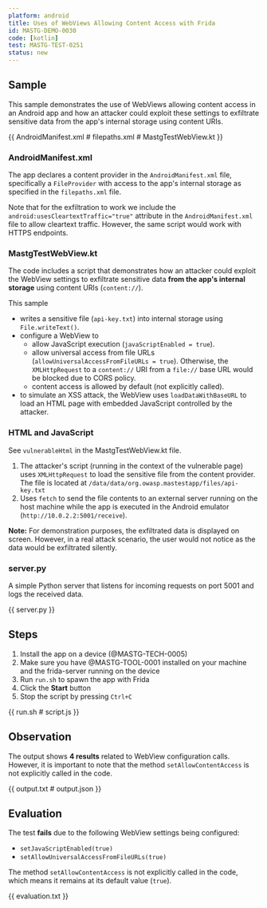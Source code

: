 ```yaml
---
platform: android
title: Uses of WebViews Allowing Content Access with Frida
id: MASTG-DEMO-0030
code: [kotlin]
test: MASTG-TEST-0251
status: new
---
```


## Sample

This sample demonstrates the use of WebViews allowing content access in an Android app and how an attacker could exploit these settings to exfiltrate sensitive data from the app's internal storage using content URIs.

{{ AndroidManifest.xml # filepaths.xml # MastgTestWebView.kt }}

### AndroidManifest.xml

The app declares a content provider in the `AndroidManifest.xml` file, specifically a `FileProvider` with access to the app's internal storage as specified in the `filepaths.xml` file.

Note that for the exfiltration to work we include the `android:usesCleartextTraffic="true"` attribute in the `AndroidManifest.xml` file to allow cleartext traffic. However, the same script would work with HTTPS endpoints.

### MastgTestWebView.kt

The code includes a script that demonstrates how an attacker could exploit the WebView settings to exfiltrate sensitive data **from the app's internal storage** using content URIs (`content://`).

This sample

- writes a sensitive file (`api-key.txt`) into internal storage using `File.writeText()`.
- configure a WebView to 
    - allow JavaScript execution (`javaScriptEnabled = true`).
    - allow universal access from file URLs (`allowUniversalAccessFromFileURLs = true`). Otherwise, the `XMLHttpRequest` to a `content://` URI from a `file://` base URL would be blocked due to CORS policy.
    - content access is allowed by default (not explicitly called).
- to simulate an XSS attack, the WebView uses `loadDataWithBaseURL` to load an HTML page with embedded JavaScript controlled by the attacker.

### HTML and JavaScript

See `vulnerableHtml` in the MastgTestWebView.kt file.

1. The attacker's script (running in the context of the vulnerable page) uses `XMLHttpRequest` to load the sensitive file from the content provider. The file is located at `/data/data/org.owasp.mastestapp/files/api-key.txt`
2. Uses `fetch` to send the file contents to an external server running on the host machine while the app is executed in the Android emulator (`http://10.0.2.2:5001/receive`).

**Note:** For demonstration purposes, the exfiltrated data is displayed on screen. However, in a real attack scenario, the user would not notice as the data would be exfiltrated silently.

### server.py

A simple Python server that listens for incoming requests on port 5001 and logs the received data.

{{ server.py }}

## Steps

1. Install the app on a device (@MASTG-TECH-0005)
2. Make sure you have @MASTG-TOOL-0001 installed on your machine and the frida-server running on the device
3. Run `run.sh` to spawn the app with Frida
4. Click the **Start** button
5. Stop the script by pressing `Ctrl+C`

{{ run.sh # script.js }}

## Observation

The output shows **4 results** related to WebView configuration calls. However, it is important to note that the method `setAllowContentAccess` is not explicitly called in the code.

{{ output.txt # output.json }}

## Evaluation

The test **fails** due to the following WebView settings being configured:

- `setJavaScriptEnabled(true)`
- `setAllowUniversalAccessFromFileURLs(true)`

The method `setAllowContentAccess` is not explicitly called in the code, which means it remains at its default value (`true`).

{{ evaluation.txt }}

